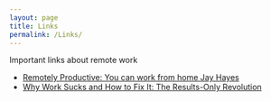 ```yaml
---
layout: page
title: Links
permalink: /Links/
---
```


Important links about remote work

- [Remotely Productive: You can work from home Jay Hayes](https://www.youtube.com/watch?v=5gfGxuxXF0w)
- [Why Work Sucks and How to Fix It: The Results-Only Revolution](https://www.amazon.com/Why-Work-Sucks-How-Fix/dp/1591842921)
